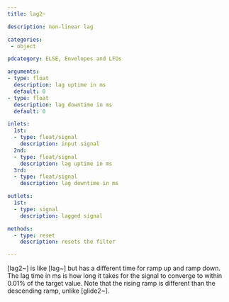 ```yaml
---
title: lag2~

description: non-linear lag

categories:
 - object

pdcategory: ELSE, Envelopes and LFOs

arguments:
- type: float
  description: lag uptime in ms
  default: 0
- type: float
  description: lag downtime in ms
  default: 0

inlets:
  1st:
  - type: float/signal
    description: input signal
  2nd:
  - type: float/signal
    description: lag uptime in ms
  3rd:
  - type: float/signal
    description: lag downtime in ms

outlets:
  1st:
  - type: signal
    description: lagged signal

methods:
  - type: reset
    description: resets the filter

---
```


[lag2~] is like [lag~] but has a different time for ramp up and ramp down. The lag time in ms is how long it takes for the signal to converge to within 0.01% of the target value. Note that the rising ramp is different than the descending ramp, unlike [glide2~].

